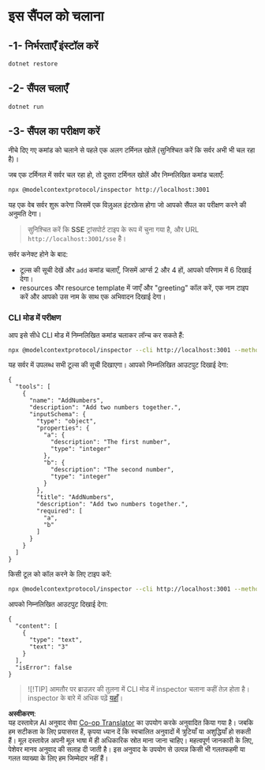 <!--
CO_OP_TRANSLATOR_METADATA:
{
  "original_hash": "2a58caa6e11faa09470b7f81e6729652",
  "translation_date": "2025-07-13T20:08:59+00:00",
  "source_file": "03-GettingStarted/05-sse-server/solution/dotnet/README.md",
  "language_code": "hi"
}
-->
# इस सैंपल को चलाना

## -1- निर्भरताएँ इंस्टॉल करें

```bash
dotnet restore
```

## -2- सैंपल चलाएँ

```bash
dotnet run
```

## -3- सैंपल का परीक्षण करें

नीचे दिए गए कमांड को चलाने से पहले एक अलग टर्मिनल खोलें (सुनिश्चित करें कि सर्वर अभी भी चल रहा है)।

जब एक टर्मिनल में सर्वर चल रहा हो, तो दूसरा टर्मिनल खोलें और निम्नलिखित कमांड चलाएँ:

```bash
npx @modelcontextprotocol/inspector http://localhost:3001
```

यह एक वेब सर्वर शुरू करेगा जिसमें एक विज़ुअल इंटरफ़ेस होगा जो आपको सैंपल का परीक्षण करने की अनुमति देगा।

> सुनिश्चित करें कि **SSE** ट्रांसपोर्ट टाइप के रूप में चुना गया है, और URL `http://localhost:3001/sse` है।

सर्वर कनेक्ट होने के बाद:

- टूल्स की सूची देखें और `add` कमांड चलाएँ, जिसमें आर्ग्स 2 और 4 हों, आपको परिणाम में 6 दिखाई देगा।
- resources और resource template में जाएँ और "greeting" कॉल करें, एक नाम टाइप करें और आपको उस नाम के साथ एक अभिवादन दिखाई देगा।

### CLI मोड में परीक्षण

आप इसे सीधे CLI मोड में निम्नलिखित कमांड चलाकर लॉन्च कर सकते हैं:

```bash 
npx @modelcontextprotocol/inspector --cli http://localhost:3001 --method tools/list
```

यह सर्वर में उपलब्ध सभी टूल्स की सूची दिखाएगा। आपको निम्नलिखित आउटपुट दिखाई देगा:

```text
{
  "tools": [
    {
      "name": "AddNumbers",
      "description": "Add two numbers together.",
      "inputSchema": {
        "type": "object",
        "properties": {
          "a": {
            "description": "The first number",
            "type": "integer"
          },
          "b": {
            "description": "The second number",
            "type": "integer"
          }
        },
        "title": "AddNumbers",
        "description": "Add two numbers together.",
        "required": [
          "a",
          "b"
        ]
      }
    }
  ]
}
```

किसी टूल को कॉल करने के लिए टाइप करें:

```bash
npx @modelcontextprotocol/inspector --cli http://localhost:3001 --method tools/call --tool-name AddNumbers --tool-arg a=1 --tool-arg b=2
```

आपको निम्नलिखित आउटपुट दिखाई देगा:

```text
{
  "content": [
    {
      "type": "text",
      "text": "3"
    }
  ],
  "isError": false
}
```

> ![!TIP]
> आमतौर पर ब्राउज़र की तुलना में CLI मोड में inspector चलाना कहीं तेज़ होता है।
> inspector के बारे में अधिक पढ़ें [यहाँ](https://github.com/modelcontextprotocol/inspector)।

**अस्वीकरण**:  
यह दस्तावेज़ AI अनुवाद सेवा [Co-op Translator](https://github.com/Azure/co-op-translator) का उपयोग करके अनुवादित किया गया है। जबकि हम सटीकता के लिए प्रयासरत हैं, कृपया ध्यान दें कि स्वचालित अनुवादों में त्रुटियाँ या अशुद्धियाँ हो सकती हैं। मूल दस्तावेज़ अपनी मूल भाषा में ही अधिकारिक स्रोत माना जाना चाहिए। महत्वपूर्ण जानकारी के लिए, पेशेवर मानव अनुवाद की सलाह दी जाती है। इस अनुवाद के उपयोग से उत्पन्न किसी भी गलतफहमी या गलत व्याख्या के लिए हम जिम्मेदार नहीं हैं।